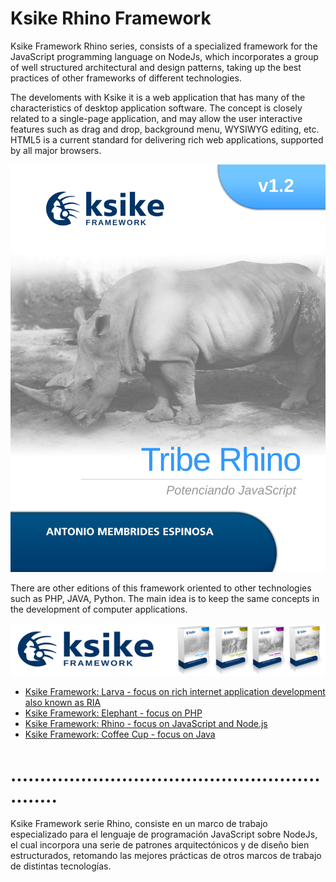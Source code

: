 # Ksike Rhino Framework
Ksike Framework Rhino series, consists of a specialized framework for the JavaScript programming language on NodeJs, which incorporates a group of well structured architectural and design patterns, taking up the best practices of other frameworks of different technologies.

The develoments with Ksike it is a web application that has many of the characteristics of desktop application software. The concept is closely related to a single-page application, and may allow the user interactive features such as drag and drop, background menu, WYSIWYG editing, etc. HTML5 is a current standard for delivering rich web applications, supported by all major browsers. 

![Screenshot](README/portadas_carta_130120_rhino.jpg)

There are other editions of this framework oriented to other technologies such as PHP, JAVA, Python. The main idea is to keep the same concepts in the development of computer applications.

![Screenshot](README/baner.png)

+ [Ksike Framework: Larva - focus on rich internet application development also known as RIA](https://github.com/ameksike/ksike.larva)
+ [Ksike Framework: Elephant - focus on PHP](https://github.com/ameksike/ksike.elephant)
+ [Ksike Framework: Rhino - focus on JavaScript and Node.js](https://github.com/ameksike/ksike.rhino.framework) 
+ [Ksike Framework: Coffee Cup - focus on Java](https://github.com/ameksike/ksike.java.core.plugin)


# .............................................................

Ksike Framework serie Rhino, consiste en un marco de trabajo especializado para el lenguaje de programación JavaScript sobre NodeJs, el cual incorpora una serie de patrones arquitectónicos y de diseño bien estructurados, retomando las mejores prácticas de otros marcos de trabajo de distintas tecnologías.

